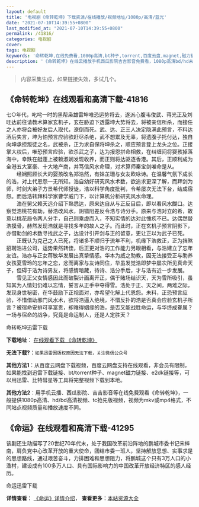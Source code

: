 ```yaml
---
layout: default
title: '电视剧《命转乾坤》下载资源/在线播放/视频地址/1080p/高清/蓝光'
date: "2021-07-10T14:39:55+0800"
last_modified_at: "2021-07-10T14:39:55+0800"
permalink: /41816/
categories: 电视剧
cover:
tags: 电视剧
keywords: '命转乾坤,在线免费看,1080p高清,bt种子,torrent,百度云盘,magnet,磁力链,迅雷下载资源'
description: '《命转乾坤》在线云播放手机西瓜影院吉吉影音免费看，1080p高清bd/hd未删减完整版和tc抢先枪版，mkv/mp4格式，附带bt/torrent种子、magnet/磁力链、百度云盘、网盘资源迅雷下载链接'
---
```


>内容采集生成，如果链接失效，多试几个。


## 《命转乾坤》在线观看和高清下载-41816

七○年代，叱咤一时的黑帮枭雄雷坤唯恐运势将去，遂派心腹韦俊武、蒋光正及刘旺达前往请教术算家玄机子，玄在胁迫下透露坤大势将去，将被亲信所杀，而接任之人亦将会被好友后人取代，潦倒而死。武、达、正三人决定隐满此预言，不料达酒后失言，坤为怕预言应验欲赶尽杀绝，武不想累及无辜，将遗腹子托付达，独自向坤承担叛徒之名，武被杀，正为求自保将坤杀之，顺应预言登上龙头之位。正接掌大权后，唯恐预言应验，欲杀武之子，达为报恩拼命相救，在纠缠间将婴孩掉落海中，幸跌在艇蓬上被赖淑娴发现收养，而正则将达驱逐香港。其后，正顺利成为全港五大富豪、十大地产商，并笃信风水命理，对术算师秦宝剑唯命是从。<br />　　经娴照顾长大的婴孩改名郑浩然，有妹芷珊与女友欧咏诗。在温馨气氛下成长的浩，对上代恩怨一无所知。浩自幼好研究风水术数，欲追求更深了解，而拜剑为师，时剑大弟子方景希代师授徒，浩以科学角度批判，令希屡次无法下台，结成宿怨。而后浩转拜科学家曹学威门下，以计算机分析研究风水命理。<br />　　浩在舅父赖天远介绍下熟悉达，原来达自从与正反目后，即以看风水餬口。达察觉浩桃花有劫，替浩改风水，阴错阳差反令浩与诗分手。原来与浩对立的希，故意以桃花局令两人分手，自己则乘虚而入，不知实情的达对此愧疚不已。达偶然替浩摸骨，赫然发现浩就是寻找多年的故人之子。而此时，正在玄机子预言阴影下，亦借助剑的术数寻找武之子，达设计引开剑与正的留意，更让正以为武子已死。<br />　　正既认为克己之人已死，将诸多不顺归于流年不利，机缘下浩救正，正为挡煞招聘浩进公司，运势果然转佳，后正更对浩的工作能力另眼相看，与浩建立了忘年友谊。浩亦与正女蒋敏华发展出真挚情感。华本为威之助教，因无法接受正与助养女孩夏雪玲的忘年之恋，忿而离家与友诗同住，华虽发觉浩即梦中屡次所见真命天子，但碍于浩为诗男友，将感情暗藏，待诗、浩分手后，才与浩有近一步发展。<br />　　雪见正父女情感因此而破裂计画离开正，偶于赌场结识天，天为雪所吸引，虽知其为人情妇仍难以忘情，誓言从正手中夺得雪。浩处于正、天之间，两难之际，发现身世秘密，在华鼓励下正视面对，亦希望化解上代恩怨。未料，正恐预言应验，不惜借助邪门风水术，欲将浩逼入绝境，不惜反扑的浩是否真会应验玄机子所言？被宿命安排可享富贵，却难得姻缘的浩，是否又能战胜命运，与华终成眷属？一场与宿命的战争，究竟是命运制人，还是人定胜天？


命转乾坤迅雷下载

**下载地址**： [在线观看下载 《命转乾坤》](https://www.993dy.com//vod-detail-id-10448.html) 


**无法下载?**：`如果迅雷因版权原因无法下载，关注微信公众号 `

**其他方法1**：从百度云网盘下载视频，百度云网盘支持在线观看，非会员有限制，如果能找到迅雷下载链接、bt/torrent种子、magnet磁力链接、e2dk链接等，可以用迅雷、比特彗星等工具将完整视频下载到本地。

**其他方法2**：用手机云播、西瓜影院、吉吉影音等在线免费观看《命转乾坤》，一般提供1080p高清、hd/bd高清视频、tc抢先版视频，视频为mkv或mp4格式，不同站点视频质量和播放速度不同。


## 《命运》在线观看和高清下载-41295

该剧还生动描写了20世纪70年代末，处于我国改革前沿阵地的鹏城市委书记宋梓南，肩负党中心改革开放的重大使命，团结市委一班人，坚持解放思想、实事求是的思想路线，通过艰苦奋斗，力排困难和思想阻力，将鹏城这个只有3万人口的小渔村，建设成有100多万人口、具有国际影响力的中国改革开放经济特区的感人经历。


命运迅雷下载

**详情查看**： [《命运》详情介绍](/movie/41295/)， **查看更多**：[本站资源大全](/movie/t/all/)

